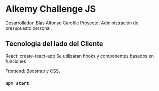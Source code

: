 # Alkemy Challenge JS

Desarrollador: Blas Alfonso Carofile
Proyecto: Administración de presupuesto personal.

## Tecnologia del lado del Cliente

React: create-react-app
Se utilizaran hooks y componentes basados en funciones

Frontend: Boostrap y CSS.

### `npm start`

